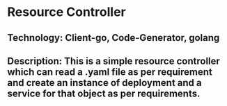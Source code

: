# Resource Controller
## Technology: Client-go, Code-Generator, golang

## Description: This is a simple resource controller which can read a .yaml file as per requirement and create an instance of deployment and a service for that object as per requirements.

